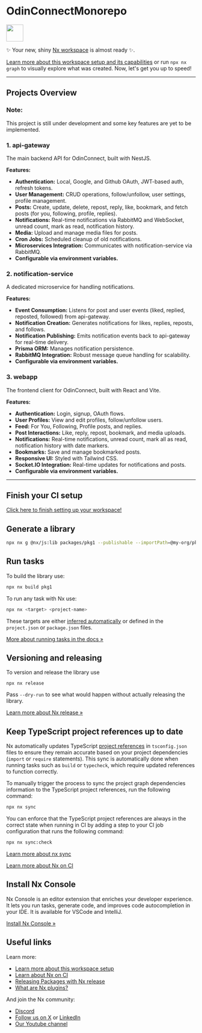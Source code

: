 # OdinConnectMonorepo

<a alt="Nx logo" href="https://nx.dev" target="_blank" rel="noreferrer"><img src="https://raw.githubusercontent.com/nrwl/nx/master/images/nx-logo.png" width="45"></a>

✨ Your new, shiny [Nx workspace](https://nx.dev) is almost ready ✨.

[Learn more about this workspace setup and its capabilities](https://nx.dev/nx-api/js?utm_source=nx_project&utm_medium=readme&utm_campaign=nx_projects) or run `npx nx graph` to visually explore what was created. Now, let's get you up to speed!

---

## Projects Overview

### Note:

This project is still under development and some key features are yet to be implemented.

### 1. **api-gateway**

The main backend API for OdinConnect, built with NestJS.

**Features:**

- **Authentication:** Local, Google, and Github OAuth, JWT-based auth, refresh tokens.
- **User Management:** CRUD operations, follow/unfollow, user settings, profile management.
- **Posts:** Create, update, delete, repost, reply, like, bookmark, and fetch posts (for you, following, profile, replies).
- **Notifications:** Real-time notifications via RabbitMQ and WebSocket, unread count, mark as read, notification history.
- **Media:** Upload and manage media files for posts.
- **Cron Jobs:** Scheduled cleanup of old notifications.
- **Microservices Integration:** Communicates with notification-service via RabbitMQ.
- **Configurable via environment variables.**

### 2. **notification-service**

A dedicated microservice for handling notifications.

**Features:**

- **Event Consumption:** Listens for post and user events (liked, replied, reposted, followed) from api-gateway.
- **Notification Creation:** Generates notifications for likes, replies, reposts, and follows.
- **Notification Publishing:** Emits notification events back to api-gateway for real-time delivery.
- **Prisma ORM:** Manages notification persistence.
- **RabbitMQ Integration:** Robust message queue handling for scalability.
- **Configurable via environment variables.**

### 3. **webapp**

The frontend client for OdinConnect, built with React and Vite.

**Features:**

- **Authentication:** Login, signup, OAuth flows.
- **User Profiles:** View and edit profiles, follow/unfollow users.
- **Feed:** For You, Following, Profile posts, and replies.
- **Post Interactions:** Like, reply, repost, bookmark, and media uploads.
- **Notifications:** Real-time notifications, unread count, mark all as read, notification history with date markers.
- **Bookmarks:** Save and manage bookmarked posts.
- **Responsive UI:** Styled with Tailwind CSS.
- **Socket.IO Integration:** Real-time updates for notifications and posts.
- **Configurable via environment variables.**

---

## Finish your CI setup

[Click here to finish setting up your workspace!](https://cloud.nx.app/connect/mbgJhNwxJ6)

## Generate a library

```sh
npx nx g @nx/js:lib packages/pkg1 --publishable --importPath=@my-org/pkg1
```

## Run tasks

To build the library use:

```sh
npx nx build pkg1
```

To run any task with Nx use:

```sh
npx nx <target> <project-name>
```

These targets are either [inferred automatically](https://nx.dev/concepts/inferred-tasks?utm_source=nx_project&utm_medium=readme&utm_campaign=nx_projects) or defined in the `project.json` or `package.json` files.

[More about running tasks in the docs &raquo;](https://nx.dev/features/run-tasks?utm_source=nx_project&utm_medium=readme&utm_campaign=nx_projects)

## Versioning and releasing

To version and release the library use

```
npx nx release
```

Pass `--dry-run` to see what would happen without actually releasing the library.

[Learn more about Nx release &raquo;](https://nx.dev/features/manage-releases?utm_source=nx_project&utm_medium=readme&utm_campaign=nx_projects)

## Keep TypeScript project references up to date

Nx automatically updates TypeScript [project references](https://www.typescriptlang.org/docs/handbook/project-references.html) in `tsconfig.json` files to ensure they remain accurate based on your project dependencies (`import` or `require` statements). This sync is automatically done when running tasks such as `build` or `typecheck`, which require updated references to function correctly.

To manually trigger the process to sync the project graph dependencies information to the TypeScript project references, run the following command:

```sh
npx nx sync
```

You can enforce that the TypeScript project references are always in the correct state when running in CI by adding a step to your CI job configuration that runs the following command:

```sh
npx nx sync:check
```

[Learn more about nx sync](https://nx.dev/reference/nx-commands#sync)

[Learn more about Nx on CI](https://nx.dev/ci/intro/ci-with-nx#ready-get-started-with-your-provider?utm_source=nx_project&utm_medium=readme&utm_campaign=nx_projects)

## Install Nx Console

Nx Console is an editor extension that enriches your developer experience. It lets you run tasks, generate code, and improves code autocompletion in your IDE. It is available for VSCode and IntelliJ.

[Install Nx Console &raquo;](https://nx.dev/getting-started/editor-setup?utm_source=nx_project&utm_medium=readme&utm_campaign=nx_projects)

## Useful links

Learn more:

- [Learn more about this workspace setup](https://nx.dev/nx-api/js?utm_source=nx_project&utm_medium=readme&utm_campaign=nx_projects)
- [Learn about Nx on CI](https://nx.dev/ci/intro/ci-with-nx?utm_source=nx_project&utm_medium=readme&utm_campaign=nx_projects)
- [Releasing Packages with Nx release](https://nx.dev/features/manage-releases?utm_source=nx_project&utm_medium=readme&utm_campaign=nx_projects)
- [What are Nx plugins?](https://nx.dev/concepts/nx-plugins?utm_source=nx_project&utm_medium=readme&utm_campaign=nx_projects)

And join the Nx community:

- [Discord](https://go.nx.dev/community)
- [Follow us on X](https://twitter.com/nxdevtools) or [LinkedIn](https://www.linkedin.com/company/nrwl)
- [Our Youtube channel](https://www.youtube.com/@nxdevtools)
